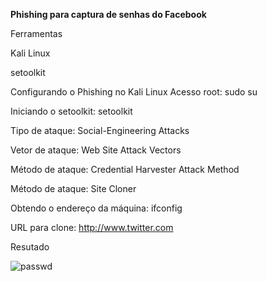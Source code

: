 **Phishing para captura de senhas do Facebook**

Ferramentas

Kali Linux

setoolkit

Configurando o Phishing no Kali Linux
Acesso root: sudo su

Iniciando o setoolkit: setoolkit

Tipo de ataque: Social-Engineering Attacks

Vetor de ataque: Web Site Attack Vectors

Método de ataque: Credential Harvester Attack Method 

Método de ataque: Site Cloner

Obtendo o endereço da máquina: ifconfig

URL para clone: http://www.twitter.com

Resutado

![passwd](https://github.com/user-attachments/assets/a00f0710-d4a1-476f-8d90-d38b38588da0)
